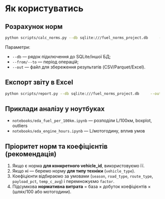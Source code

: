# Як користуватись

## Розрахунок норм
```bash
python scripts/calc_norms.py --db sqlite:///fuel_norms_project.db     --from 2025-01-01 --to 2025-12-31     --out dist/norms_calculated.parquet
```
Параметри:
- `--db` — рядок підключення до SQLite/іншої БД;
- `--from/--to` — період операцій;
- `--out` — файл для збереження результатів (CSV/Parquet/Excel).

## Експорт звіту в Excel
```bash
python scripts/report.py --db sqlite:///fuel_norms_project.db     --out dist/report.xlsx
```

## Приклади аналізу у ноутбуках
- `notebooks/eda_fuel_per_100km.ipynb` — розподіли L/100км, boxplot, outliers
- `notebooks/eda_engine_hours.ipynb` — L/мотогодину, вплив умов

## Пріоритет норм та коефіцієнтів (рекомендація)
1) Якщо є норма **для конкретного vehicle_id**, використовуємо її.  
2) Якщо ні — беремо норму **для типу техніки** (`vehicle_type`).  
3) Коефіцієнти відбираємо за умовами (`season`, `road_type`, `route_type`, `payload_pct`, `temp_c_avg`) і перемножуємо `factor`.  
4) Підсумкова **нормативна витрата** = база × добуток коефіцієнтів × (шлях/100 або мотогодини).